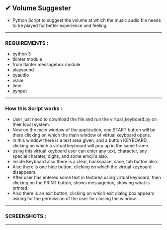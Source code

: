 ## ✔ Volume Suggester
- Python Script to suggest the volume at which the music audio file needs to be played for better experience and feeling.

****

### REQUIREMENTS :
- python 3
- tkinter module
- from tkinter messagebox module
- playsound
- pyaudio
- wave
- time
- pynput

****

### How this Script works :
- User just need to download the file and run the virtual_keyboard.py on their local system.
- Now on the main window of the application, one START button will be there clicking on which the main window of virtual keyboard opens.
- In this window there is a text area given, and a button KEYBOARD, clicking on which a virtual keyboard will pop up in the same frame.
- using this virtual keyboard user can enter any text, character, any special charater, digits, and some emoji's also. 
- Inside Keyboard also there is a clear, backspace, sace, tab button also.
- Also there is one hide button, clicking on which the virtual keyboard disappears.
- After user has entered some text in textarea using virtual keyboard, then clicking on the PRINT button, shows messagebox, showing what is printed.
- Also there is an exit button, clicking on which exit dialog box appears asking for the permission of the user for closing the window.

****

### SCREENSHOTS :

<p align="center">

</p>

****
